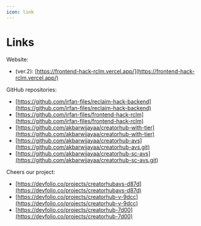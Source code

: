 ```yaml
---
icon: link
---
```


# Links

Website:&#x20;

* (ver.2): [https://frontend-hack-rclm.vercel.app/](https://frontend-hack-rclm.vercel.app/)

GitHub repositories:&#x20;

* [https://github.com/irfan-files/reclaim-hack-backend](https://github.com/irfan-files/reclaim-hack-backend)
* [https://github.com/irfan-files/frontend-hack-rclm](https://github.com/irfan-files/frontend-hack-rclm)
* [https://github.com/akbarwijayaa/creatorhub-with-tier](https://github.com/akbarwijayaa/creatorhub-with-tier)
* [https://github.com/akbarwijayaa/creatorhub-avs](https://github.com/akbarwijayaa/creatorhub-avs.git)
* [https://github.com/akbarwijayaa/creatorhub-sc-avs](https://github.com/akbarwijayaa/creatorhub-sc-avs.git)

Cheers our project:

* [https://devfolio.co/projects/creatorhubavs-d87d](https://devfolio.co/projects/creatorhubavs-d87d)
* [https://devfolio.co/projects/creatorhub-v-9dcc](https://devfolio.co/projects/creatorhub-v-9dcc)
* [https://devfolio.co/projects/creatorhub-7d00](https://devfolio.co/projects/creatorhub-7d00)
